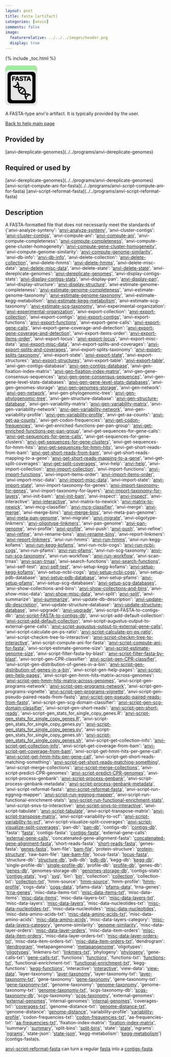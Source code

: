```yaml
---
layout: post
title: fasta [artifact]
categories: [anvio]
comments: false
image:
  featurerelative: ../../../images/header.png
  display: true
---
```



{% include _toc.html %}


<img src="../../images/icons/FASTA.png" alt="FASTA" style="width:100px; border:none" />

A FASTA-type anvi'o artifact. It is typically provided by the user.

[Back to help main page](../../)

## Provided by


<p style="text-align: left" markdown="1"><span class="artifact-p">[anvi-dereplicate-genomes](../../programs/anvi-dereplicate-genomes)</span></p>


## Required or used by

<p style="text-align: left" markdown="1"><span class="artifact-r">[anvi-dereplicate-genomes](../../programs/anvi-dereplicate-genomes)</span> <span class="artifact-r">[anvi-script-compute-ani-for-fasta](../../programs/anvi-script-compute-ani-for-fasta)</span> <span class="artifact-r">[anvi-script-reformat-fasta](../../programs/anvi-script-reformat-fasta)</span></p>

## Description

A FASTA&#45;formatted file that does not necessarily meet the standards of {'anvi&#45;analyze&#45;synteny': '<span class="artifact&#45;n">[anvi&#45;analyze&#45;synteny](/software/anvio/help/programs/anvi&#45;analyze&#45;synteny)</span>', 'anvi&#45;cluster&#45;contigs': '<span class="artifact&#45;n">[anvi&#45;cluster&#45;contigs](/software/anvio/help/programs/anvi&#45;cluster&#45;contigs)</span>', 'anvi&#45;compute&#45;ani': '<span class="artifact&#45;n">[anvi&#45;compute&#45;ani](/software/anvio/help/programs/anvi&#45;compute&#45;ani)</span>', 'anvi&#45;compute&#45;completeness': '<span class="artifact&#45;n">[anvi&#45;compute&#45;completeness](/software/anvio/help/programs/anvi&#45;compute&#45;completeness)</span>', 'anvi&#45;compute&#45;gene&#45;cluster&#45;homogeneity': '<span class="artifact&#45;n">[anvi&#45;compute&#45;gene&#45;cluster&#45;homogeneity](/software/anvio/help/programs/anvi&#45;compute&#45;gene&#45;cluster&#45;homogeneity)</span>', 'anvi&#45;compute&#45;genome&#45;similarity': '<span class="artifact&#45;n">[anvi&#45;compute&#45;genome&#45;similarity](/software/anvio/help/programs/anvi&#45;compute&#45;genome&#45;similarity)</span>', 'anvi&#45;db&#45;info': '<span class="artifact&#45;n">[anvi&#45;db&#45;info](/software/anvio/help/programs/anvi&#45;db&#45;info)</span>', 'anvi&#45;delete&#45;collection': '<span class="artifact&#45;n">[anvi&#45;delete&#45;collection](/software/anvio/help/programs/anvi&#45;delete&#45;collection)</span>', 'anvi&#45;delete&#45;hmms': '<span class="artifact&#45;n">[anvi&#45;delete&#45;hmms](/software/anvio/help/programs/anvi&#45;delete&#45;hmms)</span>', 'anvi&#45;delete&#45;misc&#45;data': '<span class="artifact&#45;n">[anvi&#45;delete&#45;misc&#45;data](/software/anvio/help/programs/anvi&#45;delete&#45;misc&#45;data)</span>', 'anvi&#45;delete&#45;state': '<span class="artifact&#45;n">[anvi&#45;delete&#45;state](/software/anvio/help/programs/anvi&#45;delete&#45;state)</span>', 'anvi&#45;dereplicate&#45;genomes': '<span class="artifact&#45;n">[anvi&#45;dereplicate&#45;genomes](/software/anvio/help/programs/anvi&#45;dereplicate&#45;genomes)</span>', 'anvi&#45;display&#45;contigs&#45;stats': '<span class="artifact&#45;n">[anvi&#45;display&#45;contigs&#45;stats](/software/anvio/help/programs/anvi&#45;display&#45;contigs&#45;stats)</span>', 'anvi&#45;display&#45;pan': '<span class="artifact&#45;n">[anvi&#45;display&#45;pan](/software/anvio/help/programs/anvi&#45;display&#45;pan)</span>', 'anvi&#45;display&#45;structure': '<span class="artifact&#45;n">[anvi&#45;display&#45;structure](/software/anvio/help/programs/anvi&#45;display&#45;structure)</span>', 'anvi&#45;estimate&#45;genome&#45;completeness': '<span class="artifact&#45;n">[anvi&#45;estimate&#45;genome&#45;completeness](/software/anvio/help/programs/anvi&#45;estimate&#45;genome&#45;completeness)</span>', 'anvi&#45;estimate&#45;genome&#45;taxonomy': '<span class="artifact&#45;n">[anvi&#45;estimate&#45;genome&#45;taxonomy](/software/anvio/help/programs/anvi&#45;estimate&#45;genome&#45;taxonomy)</span>', 'anvi&#45;estimate&#45;kegg&#45;metabolism': '<span class="artifact&#45;n">[anvi&#45;estimate&#45;kegg&#45;metabolism](/software/anvio/help/programs/anvi&#45;estimate&#45;kegg&#45;metabolism)</span>', 'anvi&#45;estimate&#45;scg&#45;taxonomy': '<span class="artifact&#45;n">[anvi&#45;estimate&#45;scg&#45;taxonomy](/software/anvio/help/programs/anvi&#45;estimate&#45;scg&#45;taxonomy)</span>', 'anvi&#45;experimental&#45;organization': '<span class="artifact&#45;n">[anvi&#45;experimental&#45;organization](/software/anvio/help/programs/anvi&#45;experimental&#45;organization)</span>', 'anvi&#45;export&#45;collection': '<span class="artifact&#45;n">[anvi&#45;export&#45;collection](/software/anvio/help/programs/anvi&#45;export&#45;collection)</span>', 'anvi&#45;export&#45;contigs': '<span class="artifact&#45;n">[anvi&#45;export&#45;contigs](/software/anvio/help/programs/anvi&#45;export&#45;contigs)</span>', 'anvi&#45;export&#45;functions': '<span class="artifact&#45;n">[anvi&#45;export&#45;functions](/software/anvio/help/programs/anvi&#45;export&#45;functions)</span>', 'anvi&#45;export&#45;gene&#45;calls': '<span class="artifact&#45;n">[anvi&#45;export&#45;gene&#45;calls](/software/anvio/help/programs/anvi&#45;export&#45;gene&#45;calls)</span>', 'anvi&#45;export&#45;gene&#45;coverage&#45;and&#45;detection': '<span class="artifact&#45;n">[anvi&#45;export&#45;gene&#45;coverage&#45;and&#45;detection](/software/anvio/help/programs/anvi&#45;export&#45;gene&#45;coverage&#45;and&#45;detection)</span>', 'anvi&#45;export&#45;items&#45;order': '<span class="artifact&#45;n">[anvi&#45;export&#45;items&#45;order](/software/anvio/help/programs/anvi&#45;export&#45;items&#45;order)</span>', 'anvi&#45;export&#45;locus': '<span class="artifact&#45;n">[anvi&#45;export&#45;locus](/software/anvio/help/programs/anvi&#45;export&#45;locus)</span>', 'anvi&#45;export&#45;misc&#45;data': '<span class="artifact&#45;n">[anvi&#45;export&#45;misc&#45;data](/software/anvio/help/programs/anvi&#45;export&#45;misc&#45;data)</span>', 'anvi&#45;export&#45;splits&#45;and&#45;coverages': '<span class="artifact&#45;n">[anvi&#45;export&#45;splits&#45;and&#45;coverages](/software/anvio/help/programs/anvi&#45;export&#45;splits&#45;and&#45;coverages)</span>', 'anvi&#45;export&#45;splits&#45;taxonomy': '<span class="artifact&#45;n">[anvi&#45;export&#45;splits&#45;taxonomy](/software/anvio/help/programs/anvi&#45;export&#45;splits&#45;taxonomy)</span>', 'anvi&#45;export&#45;state': '<span class="artifact&#45;n">[anvi&#45;export&#45;state](/software/anvio/help/programs/anvi&#45;export&#45;state)</span>', 'anvi&#45;export&#45;structures': '<span class="artifact&#45;n">[anvi&#45;export&#45;structures](/software/anvio/help/programs/anvi&#45;export&#45;structures)</span>', 'anvi&#45;export&#45;table': '<span class="artifact&#45;n">[anvi&#45;export&#45;table](/software/anvio/help/programs/anvi&#45;export&#45;table)</span>', 'anvi&#45;gen&#45;contigs&#45;database': '<span class="artifact&#45;n">[anvi&#45;gen&#45;contigs&#45;database](/software/anvio/help/programs/anvi&#45;gen&#45;contigs&#45;database)</span>', 'anvi&#45;gen&#45;fixation&#45;index&#45;matrix': '<span class="artifact&#45;n">[anvi&#45;gen&#45;fixation&#45;index&#45;matrix](/software/anvio/help/programs/anvi&#45;gen&#45;fixation&#45;index&#45;matrix)</span>', 'anvi&#45;gen&#45;gene&#45;consensus&#45;sequences': '<span class="artifact&#45;n">[anvi&#45;gen&#45;gene&#45;consensus&#45;sequences](/software/anvio/help/programs/anvi&#45;gen&#45;gene&#45;consensus&#45;sequences)</span>', 'anvi&#45;gen&#45;gene&#45;level&#45;stats&#45;databases': '<span class="artifact&#45;n">[anvi&#45;gen&#45;gene&#45;level&#45;stats&#45;databases](/software/anvio/help/programs/anvi&#45;gen&#45;gene&#45;level&#45;stats&#45;databases)</span>', 'anvi&#45;gen&#45;genomes&#45;storage': '<span class="artifact&#45;n">[anvi&#45;gen&#45;genomes&#45;storage](/software/anvio/help/programs/anvi&#45;gen&#45;genomes&#45;storage)</span>', 'anvi&#45;gen&#45;network': '<span class="artifact&#45;n">[anvi&#45;gen&#45;network](/software/anvio/help/programs/anvi&#45;gen&#45;network)</span>', 'anvi&#45;gen&#45;phylogenomic&#45;tree': '<span class="artifact&#45;n">[anvi&#45;gen&#45;phylogenomic&#45;tree](/software/anvio/help/programs/anvi&#45;gen&#45;phylogenomic&#45;tree)</span>', 'anvi&#45;gen&#45;structure&#45;database': '<span class="artifact&#45;n">[anvi&#45;gen&#45;structure&#45;database](/software/anvio/help/programs/anvi&#45;gen&#45;structure&#45;database)</span>', 'anvi&#45;gen&#45;variability&#45;matrix': '<span class="artifact&#45;n">[anvi&#45;gen&#45;variability&#45;matrix](/software/anvio/help/programs/anvi&#45;gen&#45;variability&#45;matrix)</span>', 'anvi&#45;gen&#45;variability&#45;network': '<span class="artifact&#45;n">[anvi&#45;gen&#45;variability&#45;network](/software/anvio/help/programs/anvi&#45;gen&#45;variability&#45;network)</span>', 'anvi&#45;gen&#45;variability&#45;profile': '<span class="artifact&#45;n">[anvi&#45;gen&#45;variability&#45;profile](/software/anvio/help/programs/anvi&#45;gen&#45;variability&#45;profile)</span>', 'anvi&#45;get&#45;aa&#45;counts': '<span class="artifact&#45;n">[anvi&#45;get&#45;aa&#45;counts](/software/anvio/help/programs/anvi&#45;get&#45;aa&#45;counts)</span>', 'anvi&#45;get&#45;codon&#45;frequencies': '<span class="artifact&#45;n">[anvi&#45;get&#45;codon&#45;frequencies](/software/anvio/help/programs/anvi&#45;get&#45;codon&#45;frequencies)</span>', 'anvi&#45;get&#45;enriched&#45;functions&#45;per&#45;pan&#45;group': '<span class="artifact&#45;n">[anvi&#45;get&#45;enriched&#45;functions&#45;per&#45;pan&#45;group](/software/anvio/help/programs/anvi&#45;get&#45;enriched&#45;functions&#45;per&#45;pan&#45;group)</span>', 'anvi&#45;get&#45;sequences&#45;for&#45;gene&#45;calls': '<span class="artifact&#45;n">[anvi&#45;get&#45;sequences&#45;for&#45;gene&#45;calls](/software/anvio/help/programs/anvi&#45;get&#45;sequences&#45;for&#45;gene&#45;calls)</span>', 'anvi&#45;get&#45;sequences&#45;for&#45;gene&#45;clusters': '<span class="artifact&#45;n">[anvi&#45;get&#45;sequences&#45;for&#45;gene&#45;clusters](/software/anvio/help/programs/anvi&#45;get&#45;sequences&#45;for&#45;gene&#45;clusters)</span>', 'anvi&#45;get&#45;sequences&#45;for&#45;hmm&#45;hits': '<span class="artifact&#45;n">[anvi&#45;get&#45;sequences&#45;for&#45;hmm&#45;hits](/software/anvio/help/programs/anvi&#45;get&#45;sequences&#45;for&#45;hmm&#45;hits)</span>', 'anvi&#45;get&#45;short&#45;reads&#45;from&#45;bam': '<span class="artifact&#45;n">[anvi&#45;get&#45;short&#45;reads&#45;from&#45;bam](/software/anvio/help/programs/anvi&#45;get&#45;short&#45;reads&#45;from&#45;bam)</span>', 'anvi&#45;get&#45;short&#45;reads&#45;mapping&#45;to&#45;a&#45;gene': '<span class="artifact&#45;n">[anvi&#45;get&#45;short&#45;reads&#45;mapping&#45;to&#45;a&#45;gene](/software/anvio/help/programs/anvi&#45;get&#45;short&#45;reads&#45;mapping&#45;to&#45;a&#45;gene)</span>', 'anvi&#45;get&#45;split&#45;coverages': '<span class="artifact&#45;n">[anvi&#45;get&#45;split&#45;coverages](/software/anvio/help/programs/anvi&#45;get&#45;split&#45;coverages)</span>', 'anvi&#45;help': '<span class="artifact&#45;n">[anvi&#45;help](/software/anvio/help/programs/anvi&#45;help)</span>', 'anvi&#45;import&#45;collection': '<span class="artifact&#45;n">[anvi&#45;import&#45;collection](/software/anvio/help/programs/anvi&#45;import&#45;collection)</span>', 'anvi&#45;import&#45;functions': '<span class="artifact&#45;n">[anvi&#45;import&#45;functions](/software/anvio/help/programs/anvi&#45;import&#45;functions)</span>', 'anvi&#45;import&#45;items&#45;order': '<span class="artifact&#45;n">[anvi&#45;import&#45;items&#45;order](/software/anvio/help/programs/anvi&#45;import&#45;items&#45;order)</span>', 'anvi&#45;import&#45;misc&#45;data': '<span class="artifact&#45;n">[anvi&#45;import&#45;misc&#45;data](/software/anvio/help/programs/anvi&#45;import&#45;misc&#45;data)</span>', 'anvi&#45;import&#45;state': '<span class="artifact&#45;n">[anvi&#45;import&#45;state](/software/anvio/help/programs/anvi&#45;import&#45;state)</span>', 'anvi&#45;import&#45;taxonomy&#45;for&#45;genes': '<span class="artifact&#45;n">[anvi&#45;import&#45;taxonomy&#45;for&#45;genes](/software/anvio/help/programs/anvi&#45;import&#45;taxonomy&#45;for&#45;genes)</span>', 'anvi&#45;import&#45;taxonomy&#45;for&#45;layers': '<span class="artifact&#45;n">[anvi&#45;import&#45;taxonomy&#45;for&#45;layers](/software/anvio/help/programs/anvi&#45;import&#45;taxonomy&#45;for&#45;layers)</span>', 'anvi&#45;init&#45;bam': '<span class="artifact&#45;n">[anvi&#45;init&#45;bam](/software/anvio/help/programs/anvi&#45;init&#45;bam)</span>', 'anvi&#45;inspect': '<span class="artifact&#45;n">[anvi&#45;inspect](/software/anvio/help/programs/anvi&#45;inspect)</span>', 'anvi&#45;interactive': '<span class="artifact&#45;n">[anvi&#45;interactive](/software/anvio/help/programs/anvi&#45;interactive)</span>', 'anvi&#45;matrix&#45;to&#45;newick': '<span class="artifact&#45;n">[anvi&#45;matrix&#45;to&#45;newick](/software/anvio/help/programs/anvi&#45;matrix&#45;to&#45;newick)</span>', 'anvi&#45;mcg&#45;classifier': '<span class="artifact&#45;n">[anvi&#45;mcg&#45;classifier](/software/anvio/help/programs/anvi&#45;mcg&#45;classifier)</span>', 'anvi&#45;merge': '<span class="artifact&#45;n">[anvi&#45;merge](/software/anvio/help/programs/anvi&#45;merge)</span>', 'anvi&#45;merge&#45;bins': '<span class="artifact&#45;n">[anvi&#45;merge&#45;bins](/software/anvio/help/programs/anvi&#45;merge&#45;bins)</span>', 'anvi&#45;meta&#45;pan&#45;genome': '<span class="artifact&#45;n">[anvi&#45;meta&#45;pan&#45;genome](/software/anvio/help/programs/anvi&#45;meta&#45;pan&#45;genome)</span>', 'anvi&#45;migrate': '<span class="artifact&#45;n">[anvi&#45;migrate](/software/anvio/help/programs/anvi&#45;migrate)</span>', 'anvi&#45;oligotype&#45;linkmers': '<span class="artifact&#45;n">[anvi&#45;oligotype&#45;linkmers](/software/anvio/help/programs/anvi&#45;oligotype&#45;linkmers)</span>', 'anvi&#45;pan&#45;genome': '<span class="artifact&#45;n">[anvi&#45;pan&#45;genome](/software/anvio/help/programs/anvi&#45;pan&#45;genome)</span>', 'anvi&#45;profile': '<span class="artifact&#45;n">[anvi&#45;profile](/software/anvio/help/programs/anvi&#45;profile)</span>', 'anvi&#45;push': '<span class="artifact&#45;n">[anvi&#45;push](/software/anvio/help/programs/anvi&#45;push)</span>', 'anvi&#45;refine': '<span class="artifact&#45;n">[anvi&#45;refine](/software/anvio/help/programs/anvi&#45;refine)</span>', 'anvi&#45;rename&#45;bins': '<span class="artifact&#45;n">[anvi&#45;rename&#45;bins](/software/anvio/help/programs/anvi&#45;rename&#45;bins)</span>', 'anvi&#45;report&#45;linkmers': '<span class="artifact&#45;n">[anvi&#45;report&#45;linkmers](/software/anvio/help/programs/anvi&#45;report&#45;linkmers)</span>', 'anvi&#45;run&#45;hmms': '<span class="artifact&#45;n">[anvi&#45;run&#45;hmms](/software/anvio/help/programs/anvi&#45;run&#45;hmms)</span>', 'anvi&#45;run&#45;kegg&#45;kofams': '<span class="artifact&#45;n">[anvi&#45;run&#45;kegg&#45;kofams](/software/anvio/help/programs/anvi&#45;run&#45;kegg&#45;kofams)</span>', 'anvi&#45;run&#45;ncbi&#45;cogs': '<span class="artifact&#45;n">[anvi&#45;run&#45;ncbi&#45;cogs](/software/anvio/help/programs/anvi&#45;run&#45;ncbi&#45;cogs)</span>', 'anvi&#45;run&#45;pfams': '<span class="artifact&#45;n">[anvi&#45;run&#45;pfams](/software/anvio/help/programs/anvi&#45;run&#45;pfams)</span>', 'anvi&#45;run&#45;scg&#45;taxonomy': '<span class="artifact&#45;n">[anvi&#45;run&#45;scg&#45;taxonomy](/software/anvio/help/programs/anvi&#45;run&#45;scg&#45;taxonomy)</span>', 'anvi&#45;run&#45;workflow': '<span class="artifact&#45;n">[anvi&#45;run&#45;workflow](/software/anvio/help/programs/anvi&#45;run&#45;workflow)</span>', 'anvi&#45;scan&#45;trnas': '<span class="artifact&#45;n">[anvi&#45;scan&#45;trnas](/software/anvio/help/programs/anvi&#45;scan&#45;trnas)</span>', 'anvi&#45;search&#45;functions': '<span class="artifact&#45;n">[anvi&#45;search&#45;functions](/software/anvio/help/programs/anvi&#45;search&#45;functions)</span>', 'anvi&#45;self&#45;test': '<span class="artifact&#45;n">[anvi&#45;self&#45;test](/software/anvio/help/programs/anvi&#45;self&#45;test)</span>', 'anvi&#45;setup&#45;kegg&#45;kofams': '<span class="artifact&#45;n">[anvi&#45;setup&#45;kegg&#45;kofams](/software/anvio/help/programs/anvi&#45;setup&#45;kegg&#45;kofams)</span>', 'anvi&#45;setup&#45;ncbi&#45;cogs': '<span class="artifact&#45;n">[anvi&#45;setup&#45;ncbi&#45;cogs](/software/anvio/help/programs/anvi&#45;setup&#45;ncbi&#45;cogs)</span>', 'anvi&#45;setup&#45;pdb&#45;database': '<span class="artifact&#45;n">[anvi&#45;setup&#45;pdb&#45;database](/software/anvio/help/programs/anvi&#45;setup&#45;pdb&#45;database)</span>', 'anvi&#45;setup&#45;pfams': '<span class="artifact&#45;n">[anvi&#45;setup&#45;pfams](/software/anvio/help/programs/anvi&#45;setup&#45;pfams)</span>', 'anvi&#45;setup&#45;scg&#45;databases': '<span class="artifact&#45;n">[anvi&#45;setup&#45;scg&#45;databases](/software/anvio/help/programs/anvi&#45;setup&#45;scg&#45;databases)</span>', 'anvi&#45;show&#45;collections&#45;and&#45;bins': '<span class="artifact&#45;n">[anvi&#45;show&#45;collections&#45;and&#45;bins](/software/anvio/help/programs/anvi&#45;show&#45;collections&#45;and&#45;bins)</span>', 'anvi&#45;show&#45;misc&#45;data': '<span class="artifact&#45;n">[anvi&#45;show&#45;misc&#45;data](/software/anvio/help/programs/anvi&#45;show&#45;misc&#45;data)</span>', 'anvi&#45;split': '<span class="artifact&#45;n">[anvi&#45;split](/software/anvio/help/programs/anvi&#45;split)</span>', 'anvi&#45;summarize': '<span class="artifact&#45;n">[anvi&#45;summarize](/software/anvio/help/programs/anvi&#45;summarize)</span>', 'anvi&#45;update&#45;db&#45;description': '<span class="artifact&#45;n">[anvi&#45;update&#45;db&#45;description](/software/anvio/help/programs/anvi&#45;update&#45;db&#45;description)</span>', 'anvi&#45;update&#45;structure&#45;database': '<span class="artifact&#45;n">[anvi&#45;update&#45;structure&#45;database](/software/anvio/help/programs/anvi&#45;update&#45;structure&#45;database)</span>', 'anvi&#45;upgrade': '<span class="artifact&#45;n">[anvi&#45;upgrade](/software/anvio/help/programs/anvi&#45;upgrade)</span>', 'anvi&#45;script&#45;FASTA&#45;to&#45;contigs&#45;db': '<span class="artifact&#45;n">[anvi&#45;script&#45;FASTA&#45;to&#45;contigs&#45;db](/software/anvio/help/programs/anvi&#45;script&#45;FASTA&#45;to&#45;contigs&#45;db)</span>', 'anvi&#45;script&#45;add&#45;default&#45;collection': '<span class="artifact&#45;n">[anvi&#45;script&#45;add&#45;default&#45;collection](/software/anvio/help/programs/anvi&#45;script&#45;add&#45;default&#45;collection)</span>', 'anvi&#45;script&#45;augustus&#45;output&#45;to&#45;external&#45;gene&#45;calls': '<span class="artifact&#45;n">[anvi&#45;script&#45;augustus&#45;output&#45;to&#45;external&#45;gene&#45;calls](/software/anvio/help/programs/anvi&#45;script&#45;augustus&#45;output&#45;to&#45;external&#45;gene&#45;calls)</span>', 'anvi&#45;script&#45;calculate&#45;pn&#45;ps&#45;ratio': '<span class="artifact&#45;n">[anvi&#45;script&#45;calculate&#45;pn&#45;ps&#45;ratio](/software/anvio/help/programs/anvi&#45;script&#45;calculate&#45;pn&#45;ps&#45;ratio)</span>', 'anvi&#45;script&#45;checkm&#45;tree&#45;to&#45;interactive': '<span class="artifact&#45;n">[anvi&#45;script&#45;checkm&#45;tree&#45;to&#45;interactive](/software/anvio/help/programs/anvi&#45;script&#45;checkm&#45;tree&#45;to&#45;interactive)</span>', 'anvi&#45;script&#45;compute&#45;ani&#45;for&#45;fasta': '<span class="artifact&#45;n">[anvi&#45;script&#45;compute&#45;ani&#45;for&#45;fasta](/software/anvio/help/programs/anvi&#45;script&#45;compute&#45;ani&#45;for&#45;fasta)</span>', 'anvi&#45;script&#45;estimate&#45;genome&#45;size': '<span class="artifact&#45;n">[anvi&#45;script&#45;estimate&#45;genome&#45;size](/software/anvio/help/programs/anvi&#45;script&#45;estimate&#45;genome&#45;size)</span>', 'anvi&#45;script&#45;filter&#45;fasta&#45;by&#45;blast': '<span class="artifact&#45;n">[anvi&#45;script&#45;filter&#45;fasta&#45;by&#45;blast](/software/anvio/help/programs/anvi&#45;script&#45;filter&#45;fasta&#45;by&#45;blast)</span>', 'anvi&#45;script&#45;gen&#45;CPR&#45;classifier': '<span class="artifact&#45;n">[anvi&#45;script&#45;gen&#45;CPR&#45;classifier](/software/anvio/help/programs/anvi&#45;script&#45;gen&#45;CPR&#45;classifier)</span>', 'anvi&#45;script&#45;gen&#45;distribution&#45;of&#45;genes&#45;in&#45;a&#45;bin': '<span class="artifact&#45;n">[anvi&#45;script&#45;gen&#45;distribution&#45;of&#45;genes&#45;in&#45;a&#45;bin](/software/anvio/help/programs/anvi&#45;script&#45;gen&#45;distribution&#45;of&#45;genes&#45;in&#45;a&#45;bin)</span>', 'anvi&#45;script&#45;gen&#45;help&#45;pages': '<span class="artifact&#45;n">[anvi&#45;script&#45;gen&#45;help&#45;pages](/software/anvio/help/programs/anvi&#45;script&#45;gen&#45;help&#45;pages)</span>', 'anvi&#45;script&#45;gen&#45;hmm&#45;hits&#45;matrix&#45;across&#45;genomes': '<span class="artifact&#45;n">[anvi&#45;script&#45;gen&#45;hmm&#45;hits&#45;matrix&#45;across&#45;genomes](/software/anvio/help/programs/anvi&#45;script&#45;gen&#45;hmm&#45;hits&#45;matrix&#45;across&#45;genomes)</span>', 'anvi&#45;script&#45;gen&#45;programs&#45;network': '<span class="artifact&#45;n">[anvi&#45;script&#45;gen&#45;programs&#45;network](/software/anvio/help/programs/anvi&#45;script&#45;gen&#45;programs&#45;network)</span>', 'anvi&#45;script&#45;gen&#45;programs&#45;vignette': '<span class="artifact&#45;n">[anvi&#45;script&#45;gen&#45;programs&#45;vignette](/software/anvio/help/programs/anvi&#45;script&#45;gen&#45;programs&#45;vignette)</span>', 'anvi&#45;script&#45;gen&#45;pseudo&#45;paired&#45;reads&#45;from&#45;fastq': '<span class="artifact&#45;n">[anvi&#45;script&#45;gen&#45;pseudo&#45;paired&#45;reads&#45;from&#45;fastq](/software/anvio/help/programs/anvi&#45;script&#45;gen&#45;pseudo&#45;paired&#45;reads&#45;from&#45;fastq)</span>', 'anvi&#45;script&#45;gen&#45;scg&#45;domain&#45;classifier': '<span class="artifact&#45;n">[anvi&#45;script&#45;gen&#45;scg&#45;domain&#45;classifier](/software/anvio/help/programs/anvi&#45;script&#45;gen&#45;scg&#45;domain&#45;classifier)</span>', 'anvi&#45;script&#45;gen&#45;short&#45;reads': '<span class="artifact&#45;n">[anvi&#45;script&#45;gen&#45;short&#45;reads](/software/anvio/help/programs/anvi&#45;script&#45;gen&#45;short&#45;reads)</span>', 'anvi&#45;script&#45;gen_stats_for_single_copy_genes.R': '<span class="artifact&#45;n">[anvi&#45;script&#45;gen_stats_for_single_copy_genes.R](/software/anvio/help/programs/anvi&#45;script&#45;gen_stats_for_single_copy_genes.R)</span>', 'anvi&#45;script&#45;gen_stats_for_single_copy_genes.py': '<span class="artifact&#45;n">[anvi&#45;script&#45;gen_stats_for_single_copy_genes.py](/software/anvio/help/programs/anvi&#45;script&#45;gen_stats_for_single_copy_genes.py)</span>', 'anvi&#45;script&#45;gen_stats_for_single_copy_genes.sh': '<span class="artifact&#45;n">[anvi&#45;script&#45;gen_stats_for_single_copy_genes.sh](/software/anvio/help/programs/anvi&#45;script&#45;gen_stats_for_single_copy_genes.sh)</span>', 'anvi&#45;script&#45;get&#45;collection&#45;info': '<span class="artifact&#45;n">[anvi&#45;script&#45;get&#45;collection&#45;info](/software/anvio/help/programs/anvi&#45;script&#45;get&#45;collection&#45;info)</span>', 'anvi&#45;script&#45;get&#45;coverage&#45;from&#45;bam': '<span class="artifact&#45;n">[anvi&#45;script&#45;get&#45;coverage&#45;from&#45;bam](/software/anvio/help/programs/anvi&#45;script&#45;get&#45;coverage&#45;from&#45;bam)</span>', 'anvi&#45;script&#45;get&#45;hmm&#45;hits&#45;per&#45;gene&#45;call': '<span class="artifact&#45;n">[anvi&#45;script&#45;get&#45;hmm&#45;hits&#45;per&#45;gene&#45;call](/software/anvio/help/programs/anvi&#45;script&#45;get&#45;hmm&#45;hits&#45;per&#45;gene&#45;call)</span>', 'anvi&#45;script&#45;get&#45;short&#45;reads&#45;matching&#45;something': '<span class="artifact&#45;n">[anvi&#45;script&#45;get&#45;short&#45;reads&#45;matching&#45;something](/software/anvio/help/programs/anvi&#45;script&#45;get&#45;short&#45;reads&#45;matching&#45;something)</span>', 'anvi&#45;script&#45;merge&#45;collections': '<span class="artifact&#45;n">[anvi&#45;script&#45;merge&#45;collections](/software/anvio/help/programs/anvi&#45;script&#45;merge&#45;collections)</span>', 'anvi&#45;script&#45;predict&#45;CPR&#45;genomes': '<span class="artifact&#45;n">[anvi&#45;script&#45;predict&#45;CPR&#45;genomes](/software/anvio/help/programs/anvi&#45;script&#45;predict&#45;CPR&#45;genomes)</span>', 'anvi&#45;script&#45;process&#45;genbank': '<span class="artifact&#45;n">[anvi&#45;script&#45;process&#45;genbank](/software/anvio/help/programs/anvi&#45;script&#45;process&#45;genbank)</span>', 'anvi&#45;script&#45;process&#45;genbank&#45;metadata': '<span class="artifact&#45;n">[anvi&#45;script&#45;process&#45;genbank&#45;metadata](/software/anvio/help/programs/anvi&#45;script&#45;process&#45;genbank&#45;metadata)</span>', 'anvi&#45;script&#45;reformat&#45;fasta': '<span class="artifact&#45;n">[anvi&#45;script&#45;reformat&#45;fasta](/software/anvio/help/programs/anvi&#45;script&#45;reformat&#45;fasta)</span>', 'anvi&#45;script&#45;run&#45;eggnog&#45;mapper': '<span class="artifact&#45;n">[anvi&#45;script&#45;run&#45;eggnog&#45;mapper](/software/anvio/help/programs/anvi&#45;script&#45;run&#45;eggnog&#45;mapper)</span>', 'anvi&#45;script&#45;run&#45;functional&#45;enrichment&#45;stats': '<span class="artifact&#45;n">[anvi&#45;script&#45;run&#45;functional&#45;enrichment&#45;stats](/software/anvio/help/programs/anvi&#45;script&#45;run&#45;functional&#45;enrichment&#45;stats)</span>', 'anvi&#45;script&#45;snvs&#45;to&#45;interactive': '<span class="artifact&#45;n">[anvi&#45;script&#45;snvs&#45;to&#45;interactive](/software/anvio/help/programs/anvi&#45;script&#45;snvs&#45;to&#45;interactive)</span>', 'anvi&#45;script&#45;tabulate': '<span class="artifact&#45;n">[anvi&#45;script&#45;tabulate](/software/anvio/help/programs/anvi&#45;script&#45;tabulate)</span>', 'anvi&#45;script&#45;transpose&#45;matrix': '<span class="artifact&#45;n">[anvi&#45;script&#45;transpose&#45;matrix](/software/anvio/help/programs/anvi&#45;script&#45;transpose&#45;matrix)</span>', 'anvi&#45;script&#45;variability&#45;to&#45;vcf': '<span class="artifact&#45;n">[anvi&#45;script&#45;variability&#45;to&#45;vcf](/software/anvio/help/programs/anvi&#45;script&#45;variability&#45;to&#45;vcf)</span>', 'anvi&#45;script&#45;visualize&#45;split&#45;coverages': '<span class="artifact&#45;n">[anvi&#45;script&#45;visualize&#45;split&#45;coverages](/software/anvio/help/programs/anvi&#45;script&#45;visualize&#45;split&#45;coverages)</span>', 'pan&#45;db': '<span class="artifact&#45;n">[pan&#45;db](/software/anvio/help/artifacts/pan&#45;db)</span>', 'contigs&#45;db': '<span class="artifact&#45;n">[contigs&#45;db](/software/anvio/help/artifacts/contigs&#45;db)</span>', 'fasta': '<span class="artifact&#45;n">[fasta](/software/anvio/help/artifacts/fasta)</span>', 'contigs&#45;fasta': '<span class="artifact&#45;n">[contigs&#45;fasta](/software/anvio/help/artifacts/contigs&#45;fasta)</span>', 'external&#45;gene&#45;calls': '<span class="artifact&#45;n">[external&#45;gene&#45;calls](/software/anvio/help/artifacts/external&#45;gene&#45;calls)</span>', 'concatenated&#45;gene&#45;alignment&#45;fasta': '<span class="artifact&#45;n">[concatenated&#45;gene&#45;alignment&#45;fasta](/software/anvio/help/artifacts/concatenated&#45;gene&#45;alignment&#45;fasta)</span>', 'short&#45;reads&#45;fasta': '<span class="artifact&#45;n">[short&#45;reads&#45;fasta](/software/anvio/help/artifacts/short&#45;reads&#45;fasta)</span>', 'genes&#45;fasta': '<span class="artifact&#45;n">[genes&#45;fasta](/software/anvio/help/artifacts/genes&#45;fasta)</span>', 'bam&#45;file': '<span class="artifact&#45;n">[bam&#45;file](/software/anvio/help/artifacts/bam&#45;file)</span>', 'protein&#45;structure': '<span class="artifact&#45;n">[protein&#45;structure](/software/anvio/help/artifacts/protein&#45;structure)</span>', 'raw&#45;bam&#45;file': '<span class="artifact&#45;n">[raw&#45;bam&#45;file](/software/anvio/help/artifacts/raw&#45;bam&#45;file)</span>', 'locus&#45;fasta': '<span class="artifact&#45;n">[locus&#45;fasta](/software/anvio/help/artifacts/locus&#45;fasta)</span>', 'structure&#45;db': '<span class="artifact&#45;n">[structure&#45;db](/software/anvio/help/artifacts/structure&#45;db)</span>', 'pdb&#45;db': '<span class="artifact&#45;n">[pdb&#45;db](/software/anvio/help/artifacts/pdb&#45;db)</span>', 'kegg&#45;db': '<span class="artifact&#45;n">[kegg&#45;db](/software/anvio/help/artifacts/kegg&#45;db)</span>', 'single&#45;profile&#45;db': '<span class="artifact&#45;n">[single&#45;profile&#45;db](/software/anvio/help/artifacts/single&#45;profile&#45;db)</span>', 'profile&#45;db': '<span class="artifact&#45;n">[profile&#45;db](/software/anvio/help/artifacts/profile&#45;db)</span>', 'genes&#45;db': '<span class="artifact&#45;n">[genes&#45;db](/software/anvio/help/artifacts/genes&#45;db)</span>', 'genomes&#45;storage&#45;db': '<span class="artifact&#45;n">[genomes&#45;storage&#45;db](/software/anvio/help/artifacts/genomes&#45;storage&#45;db)</span>', 'contigs&#45;stats': '<span class="artifact&#45;n">[contigs&#45;stats](/software/anvio/help/artifacts/contigs&#45;stats)</span>', 'svg': '<span class="artifact&#45;n">[svg](/software/anvio/help/artifacts/svg)</span>', 'bin': '<span class="artifact&#45;n">[bin](/software/anvio/help/artifacts/bin)</span>', 'collection': '<span class="artifact&#45;n">[collection](/software/anvio/help/artifacts/collection)</span>', 'collection&#45;txt': '<span class="artifact&#45;n">[collection&#45;txt](/software/anvio/help/artifacts/collection&#45;txt)</span>', 'hmm&#45;source': '<span class="artifact&#45;n">[hmm&#45;source](/software/anvio/help/artifacts/hmm&#45;source)</span>', 'hmm&#45;profile': '<span class="artifact&#45;n">[hmm&#45;profile](/software/anvio/help/artifacts/hmm&#45;profile)</span>', 'cogs&#45;data': '<span class="artifact&#45;n">[cogs&#45;data](/software/anvio/help/artifacts/cogs&#45;data)</span>', 'pfams&#45;data': '<span class="artifact&#45;n">[pfams&#45;data](/software/anvio/help/artifacts/pfams&#45;data)</span>', 'trna&#45;genes': '<span class="artifact&#45;n">[trna&#45;genes](/software/anvio/help/artifacts/trna&#45;genes)</span>', 'misc&#45;data&#45;items&#45;txt': '<span class="artifact&#45;n">[misc&#45;data&#45;items&#45;txt](/software/anvio/help/artifacts/misc&#45;data&#45;items&#45;txt)</span>', 'misc&#45;data&#45;items': '<span class="artifact&#45;n">[misc&#45;data&#45;items](/software/anvio/help/artifacts/misc&#45;data&#45;items)</span>', 'misc&#45;data&#45;layers&#45;txt': '<span class="artifact&#45;n">[misc&#45;data&#45;layers&#45;txt](/software/anvio/help/artifacts/misc&#45;data&#45;layers&#45;txt)</span>', 'misc&#45;data&#45;layers': '<span class="artifact&#45;n">[misc&#45;data&#45;layers](/software/anvio/help/artifacts/misc&#45;data&#45;layers)</span>', 'misc&#45;data&#45;nucleotides&#45;txt': '<span class="artifact&#45;n">[misc&#45;data&#45;nucleotides&#45;txt](/software/anvio/help/artifacts/misc&#45;data&#45;nucleotides&#45;txt)</span>', 'misc&#45;data&#45;nucleotides': '<span class="artifact&#45;n">[misc&#45;data&#45;nucleotides](/software/anvio/help/artifacts/misc&#45;data&#45;nucleotides)</span>', 'misc&#45;data&#45;amino&#45;acids&#45;txt': '<span class="artifact&#45;n">[misc&#45;data&#45;amino&#45;acids&#45;txt](/software/anvio/help/artifacts/misc&#45;data&#45;amino&#45;acids&#45;txt)</span>', 'misc&#45;data&#45;amino&#45;acids': '<span class="artifact&#45;n">[misc&#45;data&#45;amino&#45;acids](/software/anvio/help/artifacts/misc&#45;data&#45;amino&#45;acids)</span>', 'misc&#45;data&#45;layers&#45;category': '<span class="artifact&#45;n">[misc&#45;data&#45;layers&#45;category](/software/anvio/help/artifacts/misc&#45;data&#45;layers&#45;category)</span>', 'genome&#45;similarity': '<span class="artifact&#45;n">[genome&#45;similarity](/software/anvio/help/artifacts/genome&#45;similarity)</span>', 'misc&#45;data&#45;layer&#45;orders': '<span class="artifact&#45;n">[misc&#45;data&#45;layer&#45;orders](/software/anvio/help/artifacts/misc&#45;data&#45;layer&#45;orders)</span>', 'misc&#45;data&#45;item&#45;orders': '<span class="artifact&#45;n">[misc&#45;data&#45;item&#45;orders](/software/anvio/help/artifacts/misc&#45;data&#45;item&#45;orders)</span>', 'misc&#45;data&#45;layer&#45;orders&#45;txt': '<span class="artifact&#45;n">[misc&#45;data&#45;layer&#45;orders&#45;txt](/software/anvio/help/artifacts/misc&#45;data&#45;layer&#45;orders&#45;txt)</span>', 'misc&#45;data&#45;item&#45;orders&#45;txt': '<span class="artifact&#45;n">[misc&#45;data&#45;item&#45;orders&#45;txt](/software/anvio/help/artifacts/misc&#45;data&#45;item&#45;orders&#45;txt)</span>', 'dendrogram': '<span class="artifact&#45;n">[dendrogram](/software/anvio/help/artifacts/dendrogram)</span>', 'metapangenome': '<span class="artifact&#45;n">[metapangenome](/software/anvio/help/artifacts/metapangenome)</span>', 'oligotypes': '<span class="artifact&#45;n">[oligotypes](/software/anvio/help/artifacts/oligotypes)</span>', 'linkmers&#45;txt': '<span class="artifact&#45;n">[linkmers&#45;txt](/software/anvio/help/artifacts/linkmers&#45;txt)</span>', 'phylogeny': '<span class="artifact&#45;n">[phylogeny](/software/anvio/help/artifacts/phylogeny)</span>', 'gene&#45;calls&#45;txt': '<span class="artifact&#45;n">[gene&#45;calls&#45;txt](/software/anvio/help/artifacts/gene&#45;calls&#45;txt)</span>', 'functions': '<span class="artifact&#45;n">[functions](/software/anvio/help/artifacts/functions)</span>', 'functions&#45;txt': '<span class="artifact&#45;n">[functions&#45;txt](/software/anvio/help/artifacts/functions&#45;txt)</span>', 'functional&#45;enrichment&#45;txt': '<span class="artifact&#45;n">[functional&#45;enrichment&#45;txt](/software/anvio/help/artifacts/functional&#45;enrichment&#45;txt)</span>', 'kegg&#45;functions': '<span class="artifact&#45;n">[kegg&#45;functions](/software/anvio/help/artifacts/kegg&#45;functions)</span>', 'interactive': '<span class="artifact&#45;n">[interactive](/software/anvio/help/artifacts/interactive)</span>', 'view&#45;data': '<span class="artifact&#45;n">[view&#45;data](/software/anvio/help/artifacts/view&#45;data)</span>', 'layer&#45;taxonomy': '<span class="artifact&#45;n">[layer&#45;taxonomy](/software/anvio/help/artifacts/layer&#45;taxonomy)</span>', 'layer&#45;taxonomy&#45;txt': '<span class="artifact&#45;n">[layer&#45;taxonomy&#45;txt](/software/anvio/help/artifacts/layer&#45;taxonomy&#45;txt)</span>', 'gene&#45;taxonomy': '<span class="artifact&#45;n">[gene&#45;taxonomy](/software/anvio/help/artifacts/gene&#45;taxonomy)</span>', 'gene&#45;taxonomy&#45;txt': '<span class="artifact&#45;n">[gene&#45;taxonomy&#45;txt](/software/anvio/help/artifacts/gene&#45;taxonomy&#45;txt)</span>', 'genome&#45;taxonomy': '<span class="artifact&#45;n">[genome&#45;taxonomy](/software/anvio/help/artifacts/genome&#45;taxonomy)</span>', 'genome&#45;taxonomy&#45;txt': '<span class="artifact&#45;n">[genome&#45;taxonomy&#45;txt](/software/anvio/help/artifacts/genome&#45;taxonomy&#45;txt)</span>', 'scgs&#45;taxonomy&#45;db': '<span class="artifact&#45;n">[scgs&#45;taxonomy&#45;db](/software/anvio/help/artifacts/scgs&#45;taxonomy&#45;db)</span>', 'scgs&#45;taxonomy': '<span class="artifact&#45;n">[scgs&#45;taxonomy](/software/anvio/help/artifacts/scgs&#45;taxonomy)</span>', 'external&#45;genomes': '<span class="artifact&#45;n">[external&#45;genomes](/software/anvio/help/artifacts/external&#45;genomes)</span>', 'internal&#45;genomes': '<span class="artifact&#45;n">[internal&#45;genomes](/software/anvio/help/artifacts/internal&#45;genomes)</span>', 'coverages&#45;txt': '<span class="artifact&#45;n">[coverages&#45;txt](/software/anvio/help/artifacts/coverages&#45;txt)</span>', 'genome&#45;distance&#45;txt': '<span class="artifact&#45;n">[genome&#45;distance&#45;txt](/software/anvio/help/artifacts/genome&#45;distance&#45;txt)</span>', 'genome&#45;distance': '<span class="artifact&#45;n">[genome&#45;distance](/software/anvio/help/artifacts/genome&#45;distance)</span>', 'variability&#45;profile': '<span class="artifact&#45;n">[variability&#45;profile](/software/anvio/help/artifacts/variability&#45;profile)</span>', 'codon&#45;frequencies&#45;txt': '<span class="artifact&#45;n">[codon&#45;frequencies&#45;txt](/software/anvio/help/artifacts/codon&#45;frequencies&#45;txt)</span>', 'aa&#45;frequencies&#45;txt': '<span class="artifact&#45;n">[aa&#45;frequencies&#45;txt](/software/anvio/help/artifacts/aa&#45;frequencies&#45;txt)</span>', 'fixation&#45;index&#45;matrix': '<span class="artifact&#45;n">[fixation&#45;index&#45;matrix](/software/anvio/help/artifacts/fixation&#45;index&#45;matrix)</span>', 'summary': '<span class="artifact&#45;n">[summary](/software/anvio/help/artifacts/summary)</span>', 'split&#45;bins': '<span class="artifact&#45;n">[split&#45;bins](/software/anvio/help/artifacts/split&#45;bins)</span>', 'state': '<span class="artifact&#45;n">[state](/software/anvio/help/artifacts/state)</span>', 'ngrams': '<span class="artifact&#45;n">[ngrams](/software/anvio/help/artifacts/ngrams)</span>', 'state&#45;json': '<span class="artifact&#45;n">[state&#45;json](/software/anvio/help/artifacts/state&#45;json)</span>', 'kegg&#45;metabolism': '<span class="artifact&#45;n">[kegg&#45;metabolism](/software/anvio/help/artifacts/kegg&#45;metabolism)</span>'} (contigs&#45;fasta)s.

<span class="artifact&#45;n">[anvi&#45;script&#45;reformat&#45;fasta](/software/anvio/help/programs/anvi&#45;script&#45;reformat&#45;fasta)</span> can turn a regular <span class="artifact&#45;n">[fasta](/software/anvio/help/artifacts/fasta)</span> into a <span class="artifact&#45;n">[contigs&#45;fasta](/software/anvio/help/artifacts/contigs&#45;fasta)</span>.


